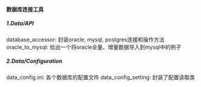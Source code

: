 #### 数据库连接工具

##### 1.Data/API
database_accessor: 封装oracle, mysql, postgres连接和操作方法
oracle_to_mysql: 给出一个将oracle全量、增量数据导入到mysql中的例子

##### 2.Data/Configuration
data_config.ini: 各个数据库的配置文件
data_config_setting: 封装了配置读取类
